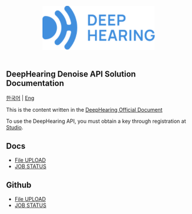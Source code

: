 <p align="center" style="margin-bottom: 50px">
  <a href="https://deep-hearing.ai" target="_blank" align="center" alt="DeepHearing Logo">
    <img src="assets/deephearing.svg" height="120">
  </a>
</p>

## DeepHearing Denoise API Solution Documentation

[한국어](https://github.com/Deep-Hearing/dh-denoise-api/blob/main/README.md) | [Eng](https://github.com/Deep-Hearing/dh-denoise-api/blob/main/README_EN.md)

This is the content written in the [DeepHearing Official Document](https://docs.deephearing.com)

To use the DeepHearing API, you must obtain a key through registration at [Studio](https://dashboard.deephearing.com).

## Docs
- [File UPLOAD](https://docs.deephearing.com/docs/api/file-enhance)
- [JOB STATUS](https://docs.deephearing.com/docs/api/file-job)

## Github
- [File UPLOAD](https://github.com/Deep-Hearing/dh-denoise-api/blob/main/FILE_UPLOAD_KO.md)
- [JOB STATUS](https://github.com/Deep-Hearing/dh-denoise-api/blob/main/JOB_STATUS_KO.md)
